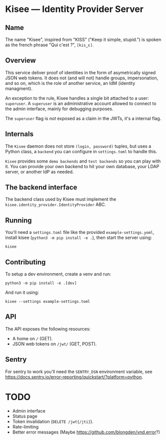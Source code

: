 # Kisee — Identity Provider Server

## Name

The name "Kisee", inspired from "KISS" ("Keep it simple, stupid.") is
spoken as the french phrase "Qui c'est ?", `[kis‿ɛ]`.


## Overview

This service deliver proof of identities in the form of asymetrically
signed JSON web tokens. It does not (and will not) handle groups,
impersonation, and so on, which is the role of another service, an IdM
(identity managment).


An exception to the rule, Kisee handles a single bit attached to a
user: `superuser`. A `superuser` is an administrative account allowed
to connect to the admin interface, mainly for debugging purposes.

The `superuser` flag is *not* exposed as a claim in the JWTs, it's a
internal flag.


## Internals

The `Kisee` daemon does not store `(login, password)` tuples, but uses
a Python class, a `backend` you can configure in `settings.toml` to
handle this.

`Kisee` provides some `demo backends` and `test backends` so you can
play with it. You can provide your own backend to hit your own
database, your LDAP server, or another IdP as needed.


## The backend interface

The backend class used by Kisee must implement the
`kisee.identity_provider.IdentityProvider` ABC.


## Running

You'll need a `settings.toml` file like the provided
`example-settings.yoml`, install kisee (`python3 -m pip install -e
.`), then start the server using:

```
kisee
```


## Contributing

To setup a dev environment, create a venv and run:

```
python3 -m pip install -e .[dev]
```

And run it using:

```
kisee --settings example-settings.toml
```


## API

The API exposes the following resources:

- A home on `/` (GET).
- JSON web tokens on `/jwt/` (GET, POST).


## Sentry

For sentry to work you'll need the `SENTRY_DSN` environment variable,
see https://docs.sentry.io/error-reporting/quickstart/?platform=python.


# TODO

- Admin interface
- Status page
- Token invalidation (`DELETE /jwt{/jti}`).
- Rate-limiting
- Better error messages (Maybe https://github.com/blongden/vnd.error?)
